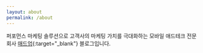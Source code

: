 ```yaml
---
layout: about
permalink: /about
---
```


퍼포먼스 마케팅 솔루션으로 고객사의 마케팅 가치를 극대화하는 모바일 애드테크 전문 회사 [매드업](http://madup.com/){:target="_blank"} 블로그입니다. 
